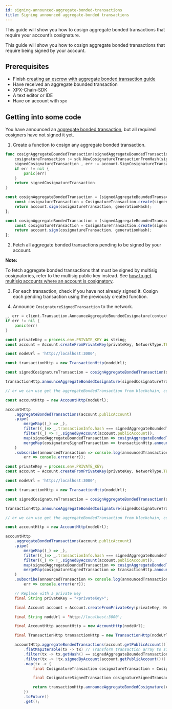 ```yaml
---
id: signing-announced-aggregate-bonded-transactions
title: Signing announced aggregate-bonded transactions
---
```


This guide will show you how to cosign aggregate bonded transactions that require your account’s cosignature.

This guide will show you how to cosign aggregate bonded transactions that require being signed by your account.

## Prerequisites

- Finish [creating an escrow with aggregate bonded transaction guide](./creating-an-escrow-with-aggregate-bonded-transaction.md)
- Have received an aggregate bounded transaction
- XPX-Chain-SDK
- A text editor or IDE
- Have on account with `xpx`

## Getting into some code

You have announced an [aggregate bonded transaction](../../built-in-features/aggregate-transaction.md), but all required cosigners have not signed it yet.

1. Create a function to cosign any aggregate bonded transaction.

<!--DOCUSAURUS_CODE_TABS-->
<!--Golang-->
```go
func cosignAggregateBoundedTransaction(signedAggregateBoundedTransaction *sdk.SignedTransaction, account *sdk.Account) *sdk.CosignatureSignedTransaction {
    cosignatureTransaction := sdk.NewCosignatureTransactionFromHash(signedAggregateBoundedTransaction.Hash)
    signedCosignatureTransaction , err := account.SignCosignatureTransaction(cosignatureTransaction)
    if err != nil {
        panic(err)
    }
    return signedCosignatureTransaction
}
```

<!--TypeScript-->
```js
const cosignAggregateBondedTransaction = (signedAggregateBoundedTransaction: AggregateTransaction, account: Account, generationHash : String): CosignatureSignedTransaction => {
    const cosignatureTransaction = CosignatureTransaction.create(signedAggregateBoundedTransaction);
    return account.sign(cosignatureTransaction, generationHash);
};
```

<!--JavaScript-->
```js
const cosignAggregateBondedTransaction = (signedAggregateBoundedTransaction, account, generationHash)  => {
    const cosignatureTransaction = CosignatureTransaction.create(signedAggregateBoundedTransaction);
    return account.sign(cosignatureTransaction, generationHash);
};
```

<!--END_DOCUSAURUS_CODE_TABS-->

2. Fetch all aggregate bonded transactions pending to be signed by your account.

<div class=info>

**Note:**

To fetch aggregate bonded transactions that must be signed by multisig cosignatories, refer to the multisig public key instead. See [how to get multisig accounts where an account is cosignatory](../multisig-account/converting-an-account-to-multisig.md#guide-get-multisig-account-info).

</div>

3. For each transaction, check if you have not already signed it. Cosign each pending transaction using the previously created function.

4. Announce `CosignatureSignedTransaction` to the network.

<!--DOCUSAURUS_CODE_TABS-->
<!--Golang-->
```go
_, err = client.Transaction.AnnounceAggregateBoundedCosignature(context.Background(), cosignatureSignedTransaction)
if err != nil {
    panic(err)
}
```

<!--TypeScript-->
```js
const privateKey = process.env.PRIVATE_KEY as string;
const account = Account.createFromPrivateKey(privateKey, NetworkType.TEST_NET);

const nodeUrl = 'http://localhost:3000';

const transactionHttp = new TransactionHttp(nodeUrl);

const signedCosignatureTransaction = cosignAggregateBondedTransaction(signedAggregateBoundedTransaction, account, generationHash);

transactionHttp.announceAggregateBondedCosignature(signedCosignatureTransaction);

// or we can use get the aggregateBondedTransaction from blockchain, cosign and annouce it directly

const accountHttp = new AccountHttp(nodeUrl);

accountHttp
    .aggregateBondedTransactions(account.publicAccount)
    .pipe(
        mergeMap((_) => _),
        filter((_)=> _.transactionInfo.hash === signedAggregateBoundedTransaction.hash ),
        filter((_) => !_.signedByAccount(account.publicAccount)),
        map(signedAggregateBoundedTransaction => cosignAggregateBondedTransaction(signedAggregateBoundedTransaction, account, generationHash)),
        mergeMap(cosignatureSignedTransaction => transactionHttp.announceAggregateBondedCosignature(cosignatureSignedTransaction))
    )
    .subscribe(announcedTransaction => console.log(announcedTransaction),
        err => console.error(err));

```

<!--JavaScript-->
```js
const privateKey = process.env.PRIVATE_KEY;
const account = Account.createFromPrivateKey(privateKey, NetworkType.TEST_NET);

const nodeUrl = 'http://localhost:3000';

const transactionHttp = new TransactionHttp(nodeUrl);

const signedCosignatureTransaction = cosignAggregateBondedTransaction(signedAggregateBoundedTransaction, account, generationHash);

transactionHttp.announceAggregateBondedCosignature(signedCosignatureTransaction);

// or we can use get the aggregateBondedTransaction from blockchain, cosign and annouce it directly

const accountHttp = new AccountHttp(nodeUrl);

accountHttp
    .aggregateBondedTransactions(account.publicAccount)
    .pipe(
        mergeMap((_) => _),
        filter((_)=> _.transactionInfo.hash === signedAggregateBoundedTransaction.hash ),
        filter((_) => !_.signedByAccount(account.publicAccount)),
        map(signedAggregateBoundedTransaction => cosignAggregateBondedTransaction(signedAggregateBoundedTransaction, account, generationHash)),
        mergeMap(cosignatureSignedTransaction => transactionHttp.announceAggregateBondedCosignature(cosignatureSignedTransaction))
    )
    .subscribe(announcedTransaction => console.log(announcedTransaction),
        err => console.error(err));
```

<!--Java-->
```java
    // Replace with a private key
    final String privateKey = "<privateKey>";

    final Account account = Account.createFromPrivateKey(privateKey, NetworkType.TEST_NET);

    final String nodeUrl = 'http://localhost:3000';

    final AccountHttp accountHttp = new AccountHttp(nodeUrl);

    final TransactionHttp transactionHttp = new TransactionHttp(nodeUrl);

    accountHttp.aggregateBondedTransactions(account.getPublicAccount())
        .flatMapIterable(tx -> tx) // Transform transaction array to single transactions to process them
        .filter(tx -> tx.getHash() == signedAggregateBoundedTransaction.getHash() )
        .filter(tx -> !tx.signedByAccount(account.getPublicAccount()))
        .map(tx -> {
            final CosignatureTransaction cosignatureTransaction = CosignatureTransaction.create(tx);

            final CosignatureSignedTransaction cosignatureSignedTransaction = account.signCosignatureTransaction(cosignatureTransaction);

            return transactionHttp.announceAggregateBondedCosignature(cosignatureSignedTransaction).toFuture().get();
        })
        .toFuture()
        .get();
```
<!--END_DOCUSAURUS_CODE_TABS-->


